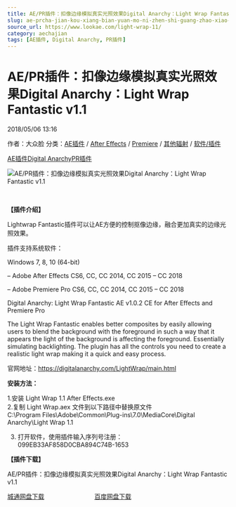 ```yaml
---
title: AE/PR插件：扣像边缘模拟真实光照效果Digital Anarchy：Light Wrap Fantastic v1.1
slug: ae-prcha-jian-kou-xiang-bian-yuan-mo-ni-zhen-shi-guang-zhao-xiao-guo-digital-anarchy-light-wrap-fantastic-v1-1
source_url: https://www.lookae.com/light-wrap-11/
category: aechajian
tags: [AE插件, Digital Anarchy, PR插件]
---
```

# AE/PR插件：扣像边缘模拟真实光照效果Digital Anarchy：Light Wrap Fantastic v1.1

2018/05/06 13:16

作者：大众脸
分类：[AE插件](https://www.lookae.com/after-effects/aechajian/) / [After Effects](https://www.lookae.com/after-effects/) / [Premiere](https://www.lookae.com/qitarjcj/premierezy/) / [其他辐射](https://www.lookae.com/others/) / [软件/插件](https://www.lookae.com/qitarjcj/)

[AE插件](https://www.lookae.com/tag/ae%e6%8f%92%e4%bb%b6/)[Digital Anarchy](https://www.lookae.com/tag/digital-anarchy/)[PR插件](https://www.lookae.com/tag/pr%e6%8f%92%e4%bb%b6/)

![AE/PR插件：扣像边缘模拟真实光照效果Digital Anarchy：Light Wrap Fantastic v1.1](https://www.lookae.com/wp-content/uploads/2015/09/Light-Wrap.jpg "AE/PR插件：扣像边缘模拟真实光照效果Digital Anarchy：Light Wrap Fantastic v1.1-LookAE.com")

﻿

**【插件介绍】**

Lightwrap Fantastic插件可以让AE方便的控制抠像边缘，融合更加真实的边缘光照效果。

插件支持系统软件：

Windows 7, 8, 10 (64-bit)

– Adobe After Effects CS6, CC, CC 2014, CC 2015 – CC 2018

– Adobe Premiere Pro CS6, CC, CC 2014, CC 2015 – CC 2018

Digital Anarchy: Light Wrap Fantastic AE v1.0.2 CE for After Effects and Premiere Pro

The Light Wrap Fantastic enables better composites by easily allowing users to blend the background with the foreground in such a way that it appears the light of the background is affecting the foreground. Essentially simulating backlighting. The plugin has all the controls you need to create a realistic light wrap making it a quick and easy process.

官网地址：https://digitalanarchy.com/LightWrap/main.html

**安装方法：**

1.安装 Light Wrap 1.1 After Effects.exe  
2.复制 Light Wrap.aex 文件到以下路径中替换原文件  
C:\Program Files\Adobe\Common\Plug-ins\7.0\MediaCore\Digital Anarchy\Light Wrap 1.1

3. 打开软件，使用插件输入序列号注册：  
099EB33AF858D0CBA894C74B-1653

**【插件下载】**

AE/PR插件：扣像边缘模拟真实光照效果Digital Anarchy：Light Wrap Fantastic v1.1

[城通网盘下载](https://lookae.ctfile.com/fs/680462-289601016)                             [百度网盘下载](https://pan.baidu.com/s/1UN42YDCIRB9QjBtdl4hI0w)
